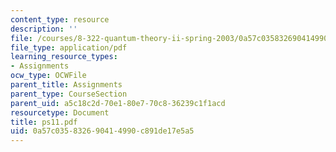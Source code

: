 ```yaml
---
content_type: resource
description: ''
file: /courses/8-322-quantum-theory-ii-spring-2003/0a57c035832690414990c891de17e5a5_ps11.pdf
file_type: application/pdf
learning_resource_types:
- Assignments
ocw_type: OCWFile
parent_title: Assignments
parent_type: CourseSection
parent_uid: a5c18c2d-70e1-80e7-70c8-36239c1f1acd
resourcetype: Document
title: ps11.pdf
uid: 0a57c035-8326-9041-4990-c891de17e5a5
---
```

